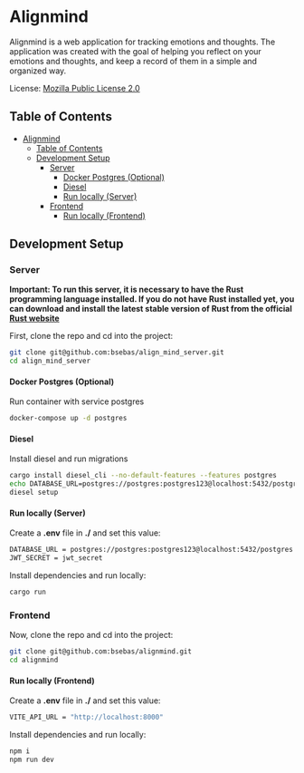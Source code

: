 # Alignmind

Alignmind is a web application for tracking emotions and thoughts. The application was created with the goal of helping you reflect on your emotions and thoughts, and keep a record of them in a simple and organized way.

License: [Mozilla Public License 2.0](LICENSE)

## Table of Contents

- [Alignmind](#alignmind)
  - [Table of Contents](#table-of-contents)
  - [Development Setup](#development-setup)
    - [Server](#server)
      - [Docker Postgres (Optional)](#docker-postgres-optional)
      - [Diesel](#diesel)
      - [Run locally (Server)](#run-locally-server)
    - [Frontend](#frontend)
      - [Run locally (Frontend)](#run-locally-frontend)

## Development Setup

### Server

**Important: To run this server, it is necessary to have the Rust programming language installed. If you do not have Rust installed yet, you can download and install the latest stable version of Rust from the official [Rust website](https://www.rust-lang.org/tools/install)**

First, clone the repo and cd into the project:

```bash
git clone git@github.com:bsebas/align_mind_server.git
cd align_mind_server
```

#### Docker Postgres (Optional)

Run container with service postgres

```bash
docker-compose up -d postgres
```

#### Diesel

Install diesel and run migrations

```bash
cargo install diesel_cli --no-default-features --features postgres
echo DATABASE_URL=postgres://postgres:postgres123@localhost:5432/postgres > .env
diesel setup
```

#### Run locally (Server)

Create a **.env** file in **./** and set this value:

```bash
DATABASE_URL = postgres://postgres:postgres123@localhost:5432/postgres
JWT_SECRET = jwt_secret
```

Install dependencies and run locally:

```bash
cargo run
```

### Frontend

Now, clone the repo and cd into the project:

```bash
git clone git@github.com:bsebas/alignmind.git
cd alignmind
```

#### Run locally (Frontend)

Create a **.env** file in **./** and set this value:

```bash
VITE_API_URL = "http://localhost:8000"
```

Install dependencies and run locally:

```bash
npm i
npm run dev
```
